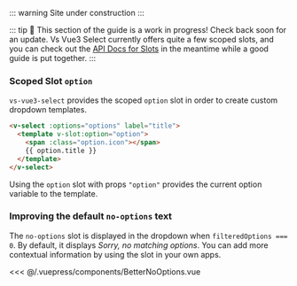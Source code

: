 ::: warning
Site under construction
:::

::: tip 🚧 This section of the guide is a work in progress! Check back soon for
an update. Vs Vue3 Select currently offers quite a few scoped slots, and you can
check out the [API Docs for Slots](../api/slots.md) in the meantime while a good
guide is put together. :::

### Scoped Slot `option`

`vs-vue3-select` provides the scoped `option` slot in order to create custom dropdown
templates.

```html
<v-select :options="options" label="title">
  <template v-slot:option="option">
    <span :class="option.icon"></span>
    {{ option.title }}
  </template>
</v-select>
```

Using the `option` slot with props `"option"` provides the current option
variable to the template.

<CodePen url="NXBwYG" height="500"/>

### Improving the default `no-options` text

The `no-options` slot is displayed in the dropdown when `filteredOptions === 0`.
By default, it displays _Sorry, no matching options_. You can add more
contextual information by using the slot in your own apps.

<BetterNoOptions />

<<< @/.vuepress/components/BetterNoOptions.vue
